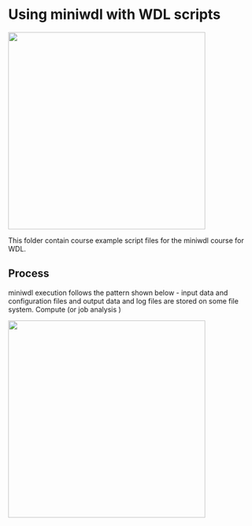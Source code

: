 # Using miniwdl with WDL scripts

<img src="https://github.com/openwdl/learn-wdl/blob/master/images/miniwdl-logo.png" width=400>

This folder contain course example script files for the miniwdl course for WDL.

## Process 

miniwdl execution follows the pattern shown below - input data and configuration files and output data and log files are stored on some file system.  Compute (or job analysis )

<img src="https://github.com/openwdl/learn-wdl/blob/master/images/miniwdl-dev.png" width=400>
